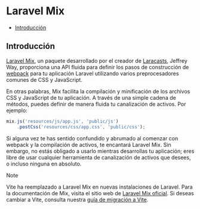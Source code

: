 # Laravel Mix

- [Introducción](#introduction)

<a name="introduction"></a>
## Introducción

[Laravel Mix](https://github.com/laravel-mix/laravel-mix), un paquete desarrollado por el creador de [Laracasts](https://laracasts.com), Jeffrey Way, proporciona una API fluida para definir los pasos de construcción de [webpack](https://webpack.js.org) para tu aplicación Laravel utilizando varios preprocesadores comunes de CSS y JavaScript.

En otras palabras, Mix facilita la compilación y minificación de los archivos CSS y JavaScript de tu aplicación. A través de una simple cadena de métodos, puedes definir de manera fluida tu canalización de activos. Por ejemplo:

```js
mix.js('resources/js/app.js', 'public/js')
    .postCss('resources/css/app.css', 'public/css');
```

Si alguna vez te has sentido confundido y abrumado al comenzar con webpack y la compilación de activos, te encantará Laravel Mix. Sin embargo, no estás obligado a usarlo mientras desarrollas tu aplicación; eres libre de usar cualquier herramienta de canalización de activos que desees, o incluso ninguna en absoluto.

> [!NOTE]  
> Vite ha reemplazado a Laravel Mix en nuevas instalaciones de Laravel. Para la documentación de Mix, visita el sitio web de [Laravel Mix oficial](https://laravel-mix.com/). Si deseas cambiar a Vite, consulta nuestra [guía de migración a Vite](https://github.com/laravel/vite-plugin/blob/main/UPGRADE.md#migrating-from-laravel-mix-to-vite).
